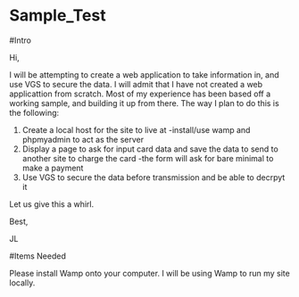 # Sample_Test

#Intro

Hi,

I will be attempting to create a web application to take information in, and use VGS to secure the data. I will admit that I have not created a web applicattion from scratch. Most of my experience has been based off a working sample, and building it up from there. The way I plan to do this is the following:

1. Create a local host for the site to live at
  -install/use wamp and phpmyadmin to act as the server
2. Display a page to ask for input card data and save the data to send to another site to charge the card
  -the form will ask for bare minimal to make a payment
3. Use VGS to secure the data before transmission and be able to decrpyt it

Let us give this a whirl. 

Best,

JL

#Items Needed

Please install Wamp onto your computer. I will be using Wamp to run my site locally. 

#

